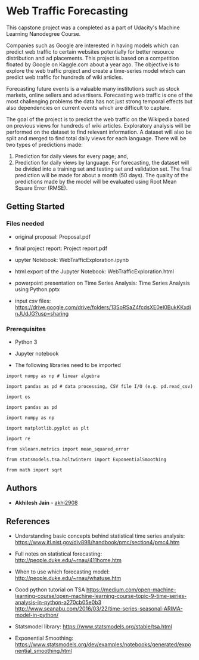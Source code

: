 # Web Traffic Forecasting

This capstone project was a completed as a part of Udacity's Machine Learning Nanodegree Course. 

Companies such as Google are interested in having models which can predict web traffic to certain websites potentially for better resource distribution and ad placements. This project is based on a competition floated by Google on Kaggle.com about a year ago. The objective is to explore the web traffic project and create a time-series model which can predict web traffic for hundreds of wiki articles. 

Forecasting future events is a valuable many institutions such as stock markets, online sellers and advertisers. Forecasting web traffic is one of the most challenging problems the data has not just strong temporal effects but also dependencies on current events which are difficult to capture. 

The goal of the project is to predict the web traffic on the Wikipedia based on previous views for hundreds of wiki articles. Exploratory analysis will be performed on the dataset to find relevant information. A dataset will also be split and merged to find total daily views for each language. There will be two types of predictions made:
1.	Prediction for daily views for every page; and, 
2.	Prediction for daily views by language.
For forecasting, the dataset will be divided into a training set and testing set and validation set. The final prediction will be made for about a month (50 days). The quality of the predictions made by the model will be evaluated using Root Mean Square Error (RMSE).


## Getting Started

### Files needed

* original proposal: Proposal.pdf

* final project report: Project report.pdf

* upyter Notebook: WebTrafficExploration.ipynb

* html export of the Jupyter Notebook: WebTrafficExploration.html

* powerpoint presentation on Time Series Analysis: Time Series Analysis using Python.pptx

* input csv files: https://drive.google.com/drive/folders/13SoRSaZ4fcdsXE0eI0BukKKxdinJUdJG?usp=sharing

### Prerequisites

* Python 3

* Jupyter notebook

* The following libraries need to be imported 

```
import numpy as np # linear algebra

import pandas as pd # data processing, CSV file I/O (e.g. pd.read_csv)

import os

import pandas as pd

import numpy as np

import matplotlib.pyplot as plt

import re

from sklearn.metrics import mean_squared_error

from statsmodels.tsa.holtwinters import ExponentialSmoothing

from math import sqrt
```

## Authors

* **Akhilesh Jain** - [akhi2908](https://github.com/akhi2908)

## References

* Understanding basic concepts behind statistical time series analysis: https://www.itl.nist.gov/div898/handbook/pmc/section4/pmc4.htm

* Full notes on statistical forecasting: http://people.duke.edu/~rnau/411home.htm

* When to use which forecasting model: http://people.duke.edu/~rnau/whatuse.htm 

* Good python tutorial on TSA
https://medium.com/open-machine-learning-course/open-machine-learning-course-topic-9-time-series-analysis-in-python-a270cb05e0b3
http://www.seanabu.com/2016/03/22/time-series-seasonal-ARIMA-model-in-python/

* Statsmodel library: https://www.statsmodels.org/stable/tsa.html

* Exponential Smoothing: https://www.statsmodels.org/dev/examples/notebooks/generated/exponential_smoothing.html
